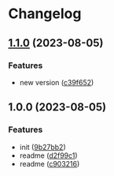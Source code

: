 # Changelog

## [1.1.0](https://github.com/DappyKit/meme-wallet/compare/v1.0.0...v1.1.0) (2023-08-05)


### Features

* new version ([c39f652](https://github.com/DappyKit/meme-wallet/commit/c39f65265a1cad254d048f8d2e752a991d6416a8))

## 1.0.0 (2023-08-05)


### Features

* init ([9b27bb2](https://github.com/DappyKit/meme-wallet/commit/9b27bb264f576211dc39798f25db60c98dfd7098))
* readme ([d2f99c1](https://github.com/DappyKit/meme-wallet/commit/d2f99c109daaa1067007bd0a4d7bcea896227c70))
* readme ([c903216](https://github.com/DappyKit/meme-wallet/commit/c903216b17d27fb5b4aa6f80fad60858c906ac38))
